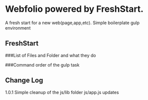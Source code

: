 # Webfolio powered by FreshStart.

A fresh start for a new web(page,app,etc). Simple boilerplate gulp environment

## FreshStart

###List of Files and Folder and what they do

###Command order of the gulp task


## Change Log

1.0.1
Simple cleanup of the js/lib folder
js/app.js updates